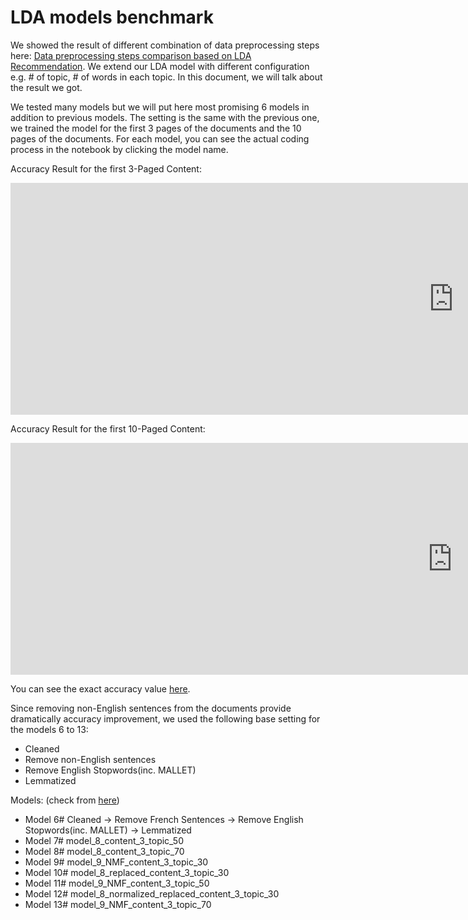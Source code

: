 # LDA models benchmark
We showed the result of different combination of data preprocessing steps here: <a href="https://tum-idp-ws-20.github.io/doc/milestone-1-datapreprocessing-steps-comparison-based-on-LDA">Data preprocessing steps comparison based on LDA Recommendation</a>. We extend our LDA model with different configuration e.g. # of topic, # of words in each topic. In this document, we will talk about the result we got.

We tested many models but we will put here most promising 6 models in addition to previous models. The setting is the same with the previous one, we trained the model for the first 3 pages of the documents and the 10 pages of the documents. For each model, you can see the actual coding process in the notebook by clicking the model name.

Accuracy Result for the first 3-Paged Content: <br />
<iframe width="1418" height="371" seamless frameborder="0" scrolling="no" src="https://docs.google.com/spreadsheets/d/e/2PACX-1vR0rPzUe7zfBQuYbePWyJKLhTMvT-H1YflTGvATG4a8PiNISrN8ax_ULzY9QJRG0dyJcAR9GtEXXKu8/pubchart?oid=1926428683&amp;format=interactive"></iframe>

Accuracy Result for the first 10-Paged Content: <br />
<iframe width="1413" height="371" seamless frameborder="0" scrolling="no" src="https://docs.google.com/spreadsheets/d/e/2PACX-1vR0rPzUe7zfBQuYbePWyJKLhTMvT-H1YflTGvATG4a8PiNISrN8ax_ULzY9QJRG0dyJcAR9GtEXXKu8/pubchart?oid=713988106&amp;format=interactive"></iframe>

You can see the exact accuracy value <a href="https://docs.google.com/spreadsheets/d/1scM6RqGp_qVxDsGLxMZr-M-3TdYnD19_2Ij4uN0f7XQ/edit#gid=1784565335">here</a>.

Since removing non-English sentences from the documents provide dramatically accuracy improvement, we used the following base setting for the models 6 to 13:
- Cleaned
- Remove non-English sentences
- Remove English Stopwords(inc. MALLET)
- Lemmatized

Models: (check from <a href="https://github.com/TUM-IDP-WS-20/nlp-examples/tree/master/results">here</a>)
- Model 6# Cleaned -> Remove French Sentences -> Remove English Stopwords(inc. MALLET) -> Lemmatized
- Model 7# model_8_content_3_topic_50
- Model 8# model_8_content_3_topic_70
- Model 9# model_9_NMF_content_3_topic_30
- Model 10# model_8_replaced_content_3_topic_30
- Model 11# model_9_NMF_content_3_topic_50
- Model 12# model_8_normalized_replaced_content_3_topic_30
- Model 13# model_9_NMF_content_3_topic_70

